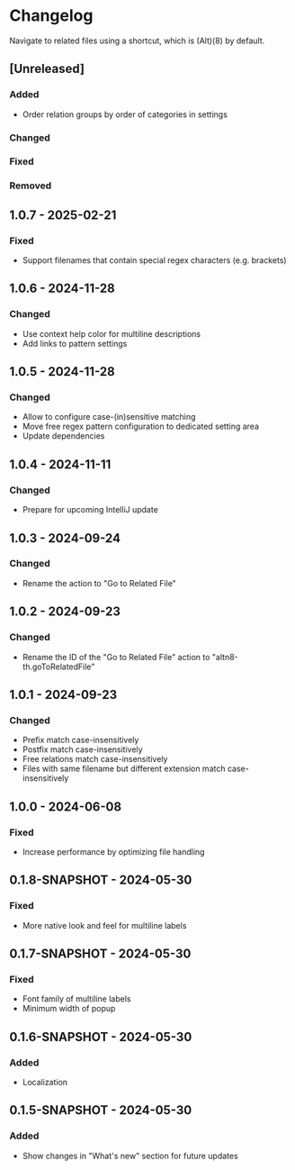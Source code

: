 # Changelog

Navigate to related files using a shortcut, which is (Alt)(8) by default.

## [Unreleased]

### Added

* Order relation groups by order of categories in settings

### Changed

### Fixed

### Removed

## 1.0.7 - 2025-02-21

### Fixed

* Support filenames that contain special regex characters (e.g. brackets)

## 1.0.6 - 2024-11-28

### Changed

* Use context help color for multiline descriptions
* Add links to pattern settings

## 1.0.5 - 2024-11-28

### Changed

* Allow to configure case-(in)sensitive matching
* Move free regex pattern configuration to dedicated setting area
* Update dependencies

## 1.0.4 - 2024-11-11

### Changed

* Prepare for upcoming IntelliJ update

## 1.0.3 - 2024-09-24

### Changed

* Rename the action to "Go to Related File"

## 1.0.2 - 2024-09-23

### Changed

* Rename the ID of the "Go to Related File" action to "altn8-th.goToRelatedFile"

## 1.0.1 - 2024-09-23

### Changed

* Prefix match case-insensitively
* Postfix match case-insensitively
* Free relations match case-insensitively
* Files with same filename but different extension match case-insensitively

## 1.0.0 - 2024-06-08

### Fixed

* Increase performance by optimizing file handling

## 0.1.8-SNAPSHOT - 2024-05-30

### Fixed

* More native look and feel for multiline labels

## 0.1.7-SNAPSHOT - 2024-05-30

### Fixed

* Font family of multiline labels
* Minimum width of popup

## 0.1.6-SNAPSHOT - 2024-05-30

### Added

* Localization

## 0.1.5-SNAPSHOT - 2024-05-30

### Added

* Show changes in "What's new" section for future updates
